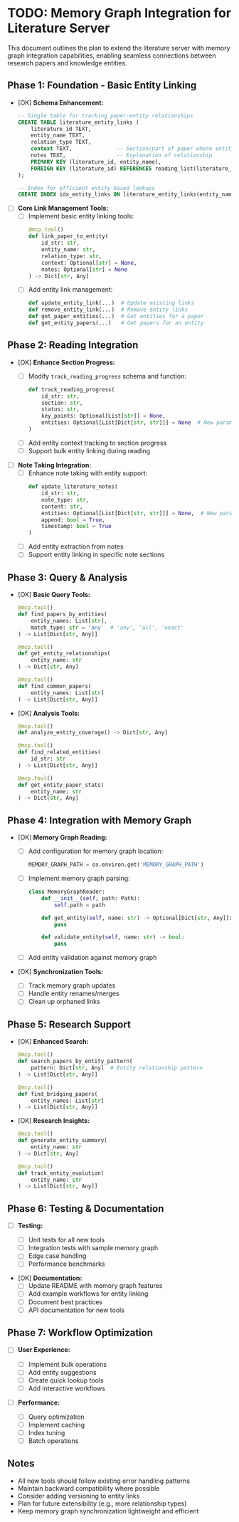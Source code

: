 # TODO: Memory Graph Integration for Literature Server

This document outlines the plan to extend the literature server with memory graph integration capabilities, enabling seamless connections between research papers and knowledge entities.

## Phase 1: Foundation - Basic Entity Linking

- [OK] **Schema Enhancement:**

  ```sql
  -- Single table for tracking paper-entity relationships
  CREATE TABLE literature_entity_links (
      literature_id TEXT,
      entity_name TEXT,
      relation_type TEXT,
      context TEXT,              -- Section/part of paper where entity is discussed
      notes TEXT,                -- Explanation of relationship
      PRIMARY KEY (literature_id, entity_name),
      FOREIGN KEY (literature_id) REFERENCES reading_list(literature_id) ON DELETE CASCADE
  );

  -- Index for efficient entity-based lookups
  CREATE INDEX idx_entity_links ON literature_entity_links(entity_name);
  ```

- [ ] **Core Link Management Tools:**
  - [ ] Implement basic entity linking tools:
    ```python
    @mcp.tool()
    def link_paper_to_entity(
        id_str: str,
        entity_name: str,
        relation_type: str,
        context: Optional[str] = None,
        notes: Optional[str] = None
    ) -> Dict[str, Any]
    ```
  - [ ] Add entity link management:
    ```python
    def update_entity_link(...)  # Update existing links
    def remove_entity_link(...)  # Remove entity links
    def get_paper_entities(...)  # Get entities for a paper
    def get_entity_papers(...)   # Get papers for an entity
    ```

## Phase 2: Reading Integration

- [OK] **Enhance Section Progress:**

  - [ ] Modify `track_reading_progress` schema and function:
    ```python
    def track_reading_progress(
        id_str: str,
        section: str,
        status: str,
        key_points: Optional[List[str]] = None,
        entities: Optional[List[Dict[str, str]]] = None  # New parameter
    )
    ```
  - [ ] Add entity context tracking to section progress
  - [ ] Support bulk entity linking during reading

- [ ] **Note Taking Integration:**
  - [ ] Enhance note taking with entity support:
    ```python
    def update_literature_notes(
        id_str: str,
        note_type: str,
        content: str,
        entities: Optional[List[Dict[str, str]]] = None,  # New parameter
        append: bool = True,
        timestamp: bool = True
    )
    ```
  - [ ] Add entity extraction from notes
  - [ ] Support entity linking in specific note sections

## Phase 3: Query & Analysis

- [OK] **Basic Query Tools:**

  ```python
  @mcp.tool()
  def find_papers_by_entities(
      entity_names: List[str],
      match_type: str = 'any'  # 'any', 'all', 'exact'
  ) -> List[Dict[str, Any]]

  @mcp.tool()
  def get_entity_relationships(
      entity_name: str
  ) -> Dict[str, Any]

  @mcp.tool()
  def find_common_papers(
      entity_names: List[str]
  ) -> List[Dict[str, Any]]
  ```

- [OK] **Analysis Tools:**

  ```python
  @mcp.tool()
  def analyze_entity_coverage() -> Dict[str, Any]

  @mcp.tool()
  def find_related_entities(
      id_str: str
  ) -> List[Dict[str, Any]]

  @mcp.tool()
  def get_entity_paper_stats(
      entity_name: str
  ) -> Dict[str, Any]
  ```

## Phase 4: Integration with Memory Graph

- [OK] **Memory Graph Reading:**

  - [ ] Add configuration for memory graph location:
    ```python
    MEMORY_GRAPH_PATH = os.environ.get('MEMORY_GRAPH_PATH')
    ```
  - [ ] Implement memory graph parsing:

    ```python
    class MemoryGraphReader:
        def __init__(self, path: Path):
            self.path = path

        def get_entity(self, name: str) -> Optional[Dict[str, Any]]:
            pass

        def validate_entity(self, name: str) -> bool:
            pass
    ```

  - [ ] Add entity validation against memory graph

- [OK] **Synchronization Tools:**
  - [ ] Track memory graph updates
  - [ ] Handle entity renames/merges
  - [ ] Clean up orphaned links

## Phase 5: Research Support

- [OK] **Enhanced Search:**

  ```python
  @mcp.tool()
  def search_papers_by_entity_pattern(
      pattern: Dict[str, Any]  # Entity relationship pattern
  ) -> List[Dict[str, Any]]

  @mcp.tool()
  def find_bridging_papers(
      entity_names: List[str]
  ) -> List[Dict[str, Any]]
  ```

- [OK] **Research Insights:**

  ```python
  @mcp.tool()
  def generate_entity_summary(
      entity_name: str
  ) -> Dict[str, Any]

  @mcp.tool()
  def track_entity_evolution(
      entity_name: str
  ) -> List[Dict[str, Any]]
  ```

## Phase 6: Testing & Documentation

- [ ] **Testing:**

  - [ ] Unit tests for all new tools
  - [ ] Integration tests with sample memory graph
  - [ ] Edge case handling
  - [ ] Performance benchmarks

- [OK] **Documentation:**
  - [ ] Update README with memory graph features
  - [ ] Add example workflows for entity linking
  - [ ] Document best practices
  - [ ] API documentation for new tools

## Phase 7: Workflow Optimization

- [ ] **User Experience:**

  - [ ] Implement bulk operations
  - [ ] Add entity suggestions
  - [ ] Create quick lookup tools
  - [ ] Add interactive workflows

- [ ] **Performance:**
  - [ ] Query optimization
  - [ ] Implement caching
  - [ ] Index tuning
  - [ ] Batch operations

## Notes

- All new tools should follow existing error handling patterns
- Maintain backward compatibility where possible
- Consider adding versioning to entity links
- Plan for future extensibility (e.g., more relationship types)
- Keep memory graph synchronization lightweight and efficient
